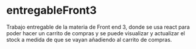 # entregableFront3

Trabajo entregable de la materia de Front end 3, donde se usa react para poder hacer un carrito de compras y se puede visualizar y actualizar el stock a medida de que se vayan añadiendo al carrito de compras.
